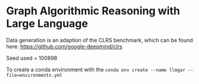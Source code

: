# Graph Algorithmic Reasoning with Large Language 
Data generation is an adaption of the CLRS benchmark, which can be found here: https://github.com/google-deepmind/clrs

Seed used = 100898

To create a conda environment with the 
```conda env create --name llmgar --file=environments.yml```

